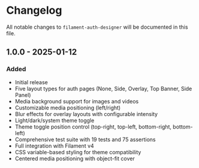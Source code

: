 # Changelog

All notable changes to `filament-auth-designer` will be documented in this file.

## 1.0.0 - 2025-01-12

### Added
- Initial release
- Five layout types for auth pages (None, Side, Overlay, Top Banner, Side Panel)
- Media background support for images and videos
- Customizable media positioning (left/right)
- Blur effects for overlay layouts with configurable intensity
- Light/dark/system theme toggle
- Theme toggle position control (top-right, top-left, bottom-right, bottom-left)
- Comprehensive test suite with 19 tests and 75 assertions
- Full integration with Filament v4
- CSS variable-based styling for theme compatibility
- Centered media positioning with object-fit cover
